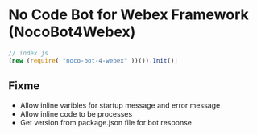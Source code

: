# No Code Bot for Webex Framework (NocoBot4Webex)

```js
// index.js
(new (require( "noco-bot-4-webex" ))()).Init();
```

## Fixme
- Allow inline varibles for startup message and error message
- Allow inline code to be processes
- Get version from package.json file for bot response 